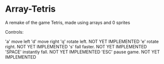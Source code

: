 # Array-Tetris
A remake of the game Tetris, made using arrays and 0 sprites

Controls:

'a' move left
'd' move right
'q' rotate left. NOT YET IMPLEMENTED
'e' rotate right. NOT YET IMPLEMENTED
's' fall faster. NOT YET IMPLEMENTED
'SPACE' instantly fall. NOT YET IMPLEMENTED
'ESC' pause game. NOT YET IMPLEMENTED
